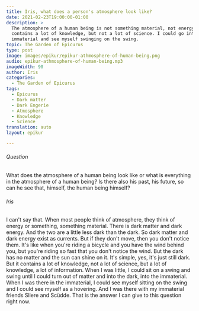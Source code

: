 ```yaml
---
title: Iris, what does a person's atmosphere look like?
date: 2021-02-23T19:00:00-01:00
description: >
  The atmosphere of a human being is not something material, not energy. It
  contains a lot of knowledge, but not a lot of science. I could go into the
  immaterial and see myself swinging on the swing.
topic: The Garden of Epicurus
type: post
image: images/epikur/epikur-athmosphere-of-human-being.png
audio: epikur-athmosphere-of-human-being.mp3
imageWidth: 90
author: Iris
categories:
  - The Garden of Epicurus
tags:
  - Epicurus
  - Dark matter
  - Dark Engerie
  - Atmosphere
  - Knowledge
  - Science
translation: auto
layout: epikur

---
```


###### Question
What does the atmosphere of a human being look like or what is everything in the atmosphere of a human being? Is there also his past, his future, so can he see that, himself, the human being himself?

###### Iris
I can't say that. When most people think of atmosphere, they think of energy or something, something material. There is dark matter and dark energy. And the two are a little less dark than the dark. So dark matter and dark energy exist as currents. But if they don't move, then you don't notice them. It's like when you're riding a bicycle and you have the wind behind you, but you're riding so fast that you don't notice the wind. But the dark has no matter and the sun can shine on it. It's simple, yes, it's just still dark. But it contains a lot of knowledge, not a lot of science, but a lot of knowledge, a lot of information. When I was little, I could sit on a swing and swing until I could turn out of matter and into the dark, into the immaterial. When I was there in the immaterial, I could see myself sitting on the swing and I could see myself as a hovering. And I was there with my immaterial friends Sliere and Scüdde. That is the answer I can give to this question right now.